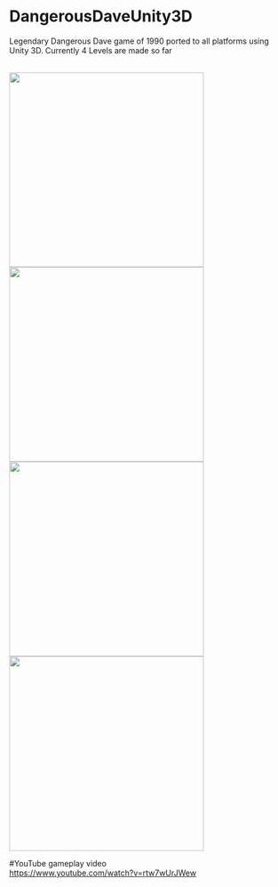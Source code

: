 # DangerousDaveUnity3D
Legendary Dangerous Dave game of 1990 ported to all platforms using Unity 3D.
Currently 4 Levels are made so far 

<br>
<img height="350" src="https://github.com/yarodevuci/DangerousDaveUnity3D/blob/master/screenshots/menu.png?raw=true" />
<img height="350" src="https://github.com/yarodevuci/DangerousDaveUnity3D/blob/master/screenshots/level1.png?raw=true" />
<img height="350" src="https://github.com/yarodevuci/DangerousDaveUnity3D/blob/master/screenshots/level2.png?raw=true" />
<img height="350" src="https://github.com/yarodevuci/DangerousDaveUnity3D/blob/master/screenshots/level3.png?raw=true" />
<br>

#YouTube gameplay video  
https://www.youtube.com/watch?v=rtw7wUrJWew
